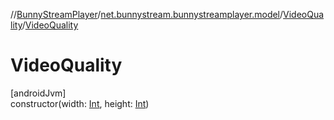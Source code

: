 //[BunnyStreamPlayer](../../../index.md)/[net.bunnystream.bunnystreamplayer.model](../index.md)/[VideoQuality](index.md)/[VideoQuality](-video-quality.md)

# VideoQuality

[androidJvm]\
constructor(width: [Int](https://kotlinlang.org/api/latest/jvm/stdlib/kotlin-stdlib/kotlin/-int/index.html), height: [Int](https://kotlinlang.org/api/latest/jvm/stdlib/kotlin-stdlib/kotlin/-int/index.html))
